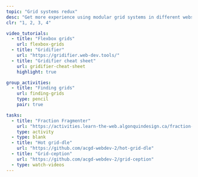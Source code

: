 ```yaml
---
topic: "Grid systems redux"
desc: "Get more experience using modular grid systems in different website layouts."
clr: "1, 2, 3, 4"

video_tutorials:
  - title: "Flexbox grids"
    url: flexbox-grids
  - title: "Gridifier"
    url: "https://gridifier.web-dev.tools/"
  - title: "Gridifier cheat sheet"
    url: gridifier-cheat-sheet
    highlight: true

group_activities:
  - title: "Finding grids"
    url: finding-grids
    type: pencil
    pair: true

tasks:
  - title: "Fraction Fragmenter"
    url: "https://activities.learn-the-web.algonquindesign.ca/fraction-fragmenter/"
    type: activity
  - type: blank
  - title: "Hot grid-dle"
    url: "https://github.com/acgd-webdev-2/hot-grid-dle"
  - title: "Grid-ception"
    url: "https://github.com/acgd-webdev-2/grid-ception"
  - type: watch-videos
---
```

